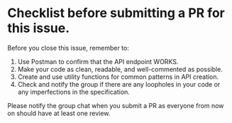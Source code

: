 # Checklist before submitting a PR for this issue.

Before you close this issue, remember to:

1. Use Postman to confirm that the API endpoint WORKS.
2. Make your code as clean, readable, and well-commented as possible.
3. Create and use utility functions for common patterns in API creation.
4. Check and notify the group if there are any loopholes in your code or any imperfections in the specification.

Please notify the group chat when you submit a PR as everyone from now on should have at least one review.